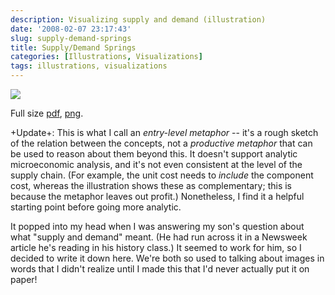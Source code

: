 ```yaml
---
description: Visualizing supply and demand (illustration)
date: '2008-02-07 23:17:43'
slug: supply-demand-springs
title: Supply/Demand Springs
categories: [Illustrations, Visualizations]
tags: illustrations, visualizations
---
```


[![]({{image_url}}/2008/supply-demand-small.png)]({{image_url}}/2008/supply-demand.png)

Full size [pdf]({{image_url}}/2008/supply-demand.pdf), [png]({{image_url}}/2008/supply-demand.png).

<!-- more -->

+Update+: This is what I call an *entry-level metaphor* -- it's a rough sketch of the relation between the concepts, not a *productive metaphor* that can be used to reason about them beyond this.  It doesn't support analytic microeconomic analysis, and it's not even consistent at the level of the supply chain.  (For example, the unit cost needs to _include_ the component cost, whereas the illustration shows these as complementary; this is because the metaphor leaves out profit.)  Nonetheless, I find it a helpful starting point before going more analytic.

It popped into my head when I was answering my son's question about what "supply and demand" meant.  (He had run across it in a Newsweek article he's reading in his history class.)  It seemed to work for him, so I decided to write it down here.  We're both so used to talking about images in words that I didn't realize until I made this that I'd never actually put it on paper!
